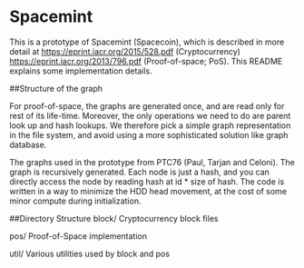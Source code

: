 # Spacemint

This is a prototype of Spacemint (Spacecoin), which is described in
more detail at
https://eprint.iacr.org/2015/528.pdf (Cryptocurrency)
https://eprint.iacr.org/2013/796.pdf (Proof-of-space; PoS).
This README explains some implementation details.

##Structure of the graph

For proof-of-space, the graphs are generated once, and are read only
for rest of its life-time. Moreover, the only operations we need to do
are parent look up and hash lookups. We therefore pick a simple graph
representation in the file system, and avoid using a more
sophisticated solution like graph database.

The graphs used in the prototype from PTC76 (Paul, Tarjan and Celoni).
The graph is recursively generated. Each node is just a hash, and you
can directly access the node by reading hash at id * size of hash.
The code is written in a way to minimize the HDD head movement, at the
cost of some minor compute during initialization.

##Directory Structure
block/          Cryptocurrency block files

pos/            Proof-of-Space implementation

util/           Various utilities used by block and pos